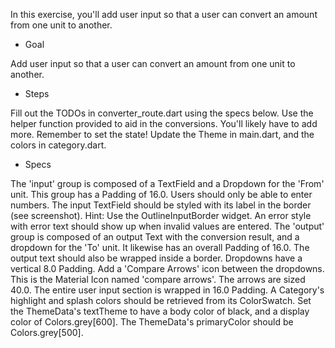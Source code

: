 In this exercise, you'll add user input so that a user can convert an amount from one unit to another.

- Goal

Add user input so that a user can convert an amount from one unit to another.

- Steps

Fill out the TODOs in converter_route.dart using the specs below.
Use the helper function provided to aid in the conversions. You'll likely have to add more. Remember to set the state!
Update the Theme in main.dart, and the colors in category.dart.

- Specs

The 'input' group is composed of a TextField and a Dropdown for the 'From' unit. This group has a Padding of 16.0.
Users should only be able to enter numbers.
The input TextField should be styled with its label in the border (see screenshot). Hint: Use the OutlineInputBorder widget.
An error style with error text should show up when invalid values are entered.
The 'output' group is composed of an output Text with the conversion result, and a dropdown for the 'To' unit. It likewise has an overall Padding of 16.0.
The output text should also be wrapped inside a border.
Dropdowns have a vertical 8.0 Padding.
Add a 'Compare Arrows' icon between the dropdowns. This is the Material Icon named 'compare arrows'. The arrows are sized 40.0.
The entire user input section is wrapped in 16.0 Padding.
A Category's highlight and splash colors should be retrieved from its ColorSwatch.
Set the ThemeData's textTheme to have a body color of black, and a display color of Colors.grey[600].
The ThemeData's primaryColor should be Colors.grey[500].